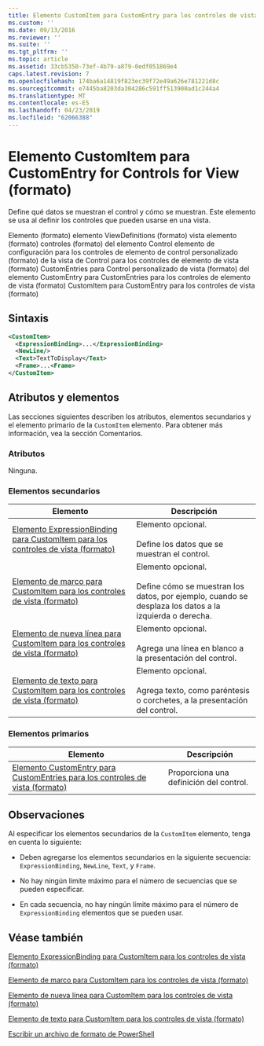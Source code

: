 ```yaml
---
title: Elemento CustomItem para CustomEntry para los controles de vista (formato) | Microsoft Docs
ms.custom: ''
ms.date: 09/13/2016
ms.reviewer: ''
ms.suite: ''
ms.tgt_pltfrm: ''
ms.topic: article
ms.assetid: 33cb5350-73ef-4b79-a879-0edf051869e4
caps.latest.revision: 7
ms.openlocfilehash: 174ba6a14819f823ec39f72e49a626e781221d8c
ms.sourcegitcommit: e7445ba8203da304286c591ff513900ad1c244a4
ms.translationtype: MT
ms.contentlocale: es-ES
ms.lasthandoff: 04/23/2019
ms.locfileid: "62066388"
---
```

# <a name="customitem-element-for-customentry-for-controls-for-view-format"></a>Elemento CustomItem para CustomEntry for Controls for View (formato)

Define qué datos se muestran el control y cómo se muestran. Este elemento se usa al definir los controles que pueden usarse en una vista.

Elemento (formato) elemento ViewDefinitions (formato) vista elemento (formato) controles (formato) del elemento Control elemento de configuración para los controles de elemento de control personalizado (formato) de la vista de Control para los controles de elemento de vista (formato) CustomEntries para Control personalizado de vista (formato) del elemento CustomEntry para CustomEntries para los controles de elemento de vista (formato) CustomItem para CustomEntry para los controles de vista (formato)

## <a name="syntax"></a>Sintaxis

```xml
<CustomItem>
  <ExpressionBinding>...</ExpressionBinding>
  <NewLine/>
  <Text>TextToDisplay</Text>
  <Frame>...<Frame>
</CustomItem>
```

## <a name="attributes-and-elements"></a>Atributos y elementos

Las secciones siguientes describen los atributos, elementos secundarios y el elemento primario de la `CustomItem` elemento. Para obtener más información, vea la sección Comentarios.

### <a name="attributes"></a>Atributos

Ninguna.

### <a name="child-elements"></a>Elementos secundarios

|Elemento|Descripción|
|-------------|-----------------|
|[Elemento ExpressionBinding para CustomItem para los controles de vista (formato)](./expressionbinding-element-for-customitem-for-controls-for-view-format.md)|Elemento opcional.<br /><br /> Define los datos que se muestran el control.|
|[Elemento de marco para CustomItem para los controles de vista (formato)](./frame-element-for-customitem-for-controls-for-view-format.md)|Elemento opcional.<br /><br /> Define cómo se muestran los datos, por ejemplo, cuando se desplaza los datos a la izquierda o derecha.|
|[Elemento de nueva línea para CustomItem para los controles de vista (formato)](./newline-element-for-customitem-for-controls-for-view-format.md)|Elemento opcional.<br /><br /> Agrega una línea en blanco a la presentación del control.|
|[Elemento de texto para CustomItem para los controles de vista (formato)](./text-element-for-customitem-for-controls-for-view-format.md)|Elemento opcional.<br /><br /> Agrega texto, como paréntesis o corchetes, a la presentación del control.|

### <a name="parent-elements"></a>Elementos primarios

|Elemento|Descripción|
|-------------|-----------------|
|[Elemento CustomEntry para CustomEntries para los controles de vista (formato)](./customentry-element-for-customentries-for-controls-for-view-format.md)|Proporciona una definición del control.|

## <a name="remarks"></a>Observaciones

Al especificar los elementos secundarios de la `CustomItem` elemento, tenga en cuenta lo siguiente:

- Deben agregarse los elementos secundarios en la siguiente secuencia: `ExpressionBinding`, `NewLine`, `Text`, y `Frame`.

- No hay ningún límite máximo para el número de secuencias que se pueden especificar.

- En cada secuencia, no hay ningún límite máximo para el número de `ExpressionBinding` elementos que se pueden usar.

## <a name="see-also"></a>Véase también

[Elemento ExpressionBinding para CustomItem para los controles de vista (formato)](./expressionbinding-element-for-customitem-for-controls-for-view-format.md)

[Elemento de marco para CustomItem para los controles de vista (formato)](./frame-element-for-customitem-for-controls-for-view-format.md)

[Elemento de nueva línea para CustomItem para los controles de vista (formato)](./newline-element-for-customitem-for-controls-for-view-format.md)

[Elemento de texto para CustomItem para los controles de vista (formato)](./text-element-for-customitem-for-controls-for-view-format.md)

[Escribir un archivo de formato de PowerShell](./writing-a-powershell-formatting-file.md)

